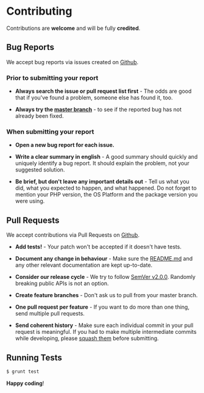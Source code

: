 # Contributing

Contributions are **welcome** and will be fully **credited**.

## Bug Reports

We accept bug reports via issues created on [Github](https://github.com/moovie/moovie/issues).

### Prior to submitting your report

- **Always search the issue or pull request list first** - The odds are good that if you've found a problem, someone else has found it, too.

- **Always try the [master branch](https://github.com/moovie/moovie)** - to see if the reported bug has not already been fixed.

### When submitting your report

- **Open a new bug report for each issue.**

- **Write a clear summary in english** - A good summary should quickly and uniquely identify a bug report. It should explain the problem, not your suggested solution.

- **Be brief, but don't leave any important details out** - Tell us what you did, what you expected to happen, and what happened. Do not forget to mention your PHP version, the OS Platform and the package version you were using.

## Pull Requests

We accept contributions via Pull Requests on [Github](https://github.com/moovie/moovie/pull).

- **Add tests!** - Your patch won't be accepted if it doesn't have tests.

- **Document any change in behaviour** - Make sure the [README.md](https://github.com/moovie/moovie/README.md) and any other relevant documentation are kept up-to-date.

- **Consider our release cycle** - We try to follow [SemVer v2.0.0](http://semver.org/spec/v2.0.0.html). Randomly breaking public APIs is not an option.

- **Create feature branches** - Don't ask us to pull from your master branch.

- **One pull request per feature** - If you want to do more than one thing, send multiple pull requests.

- **Send coherent history** - Make sure each individual commit in your pull request is meaningful. If you had to make multiple intermediate commits while developing, please [squash them](http://www.git-scm.com/book/en/v2/Git-Tools-Rewriting-History#Changing-Multiple-Commit-Messages) before submitting.


## Running Tests

```bash
$ grunt test
```

**Happy coding**!
